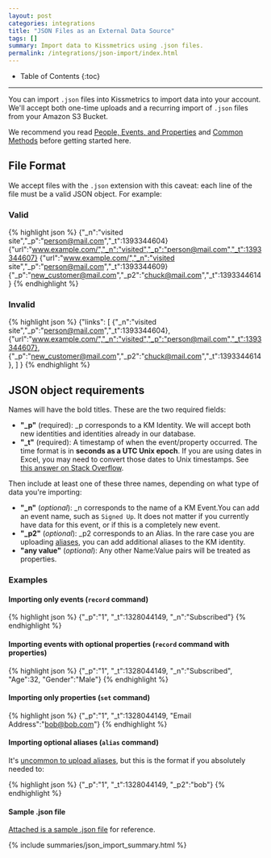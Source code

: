 ```yaml
---
layout: post
categories: integrations
title: "JSON Files as an External Data Source"
tags: []
summary: Import data to Kissmetrics using .json files.
permalink: /integrations/json-import/index.html
---
```

* Table of Contents
{:toc}
* * *

You can import `.json` files into Kissmetrics to import data into your account. We'll accept both one-time uploads and a recurring import of `.json` files from your Amazon S3 Bucket.

We recommend you read [People, Events, and Properties][pep] and [Common Methods][common-methods] before getting started here.

## File Format

We accept files with the `.json` extension with this caveat: each line of the file must be a valid JSON object. For example:


### Valid

{% highlight json %}
{"_n":"visited site","_p":"person@mail.com","_t":1393344604}
{"url":"www.example.com/","_n":"visited","_p":"person@mail.com","_t":1393344607}
{"url":"www.example.com/","_n":"visited site","_p":"person@mail.com","_t":1393344609}
{"_p":"new_customer@mail.com","_p2":"chuck@mail.com","_t":1393344614}
{% endhighlight %}

### Invalid

{% highlight json %}
{"links":
  [
    {"_n":"visited site","_p":"person@mail.com","_t":1393344604},
    {"url":"www.example.com/","_n":"visited","_p":"person@mail.com","_t":1393344607},
    {"_p":"new_customer@mail.com","_p2":"chuck@mail.com","_t":1393344614},
  ]
}
{% endhighlight %}


## JSON object requirements

Names will have the bold titles. These are the two required fields:

* **"_p"** (required): _p corresponds to a KM Identity. We will accept both new identities and identities already in our database.
* **"_t"** (required): A timestamp of when the event/property occurred. The time format is in **seconds as a UTC Unix epoch**. If you are using dates in Excel, you may need to convert those dates to Unix timestamps. See [this answer on Stack Overflow][stackoverflow].

Then include at least one of these three names, depending on what type of data you're importing:

* **"_n"** (*optional*): _n corresponds to the name of a KM Event.You can add an event name, such as `Signed Up`. It does not matter if you currently have data for this event, or if this is a completely new event.
* **"_p2"** (*optional*): _p2 corresponds to an Alias. In the rare case you are uploading [aliases][alias], you can add additional aliases to the KM identity.
* **"any value"** (*optional*): Any other Name:Value pairs will be treated as properties.

### Examples

#### Importing only events (`record` command)

{% highlight json %}
{"_p":"1", "_t":1328044149, "_n":"Subscribed"}
{% endhighlight %}

#### Importing events with optional properties (`record` command with properties)

{% highlight json %}
{"_p":"1", "_t":1328044149, "_n":"Subscribed", "Age":32, "Gender":"Male"}
{% endhighlight %}

#### Importing only properties (`set` command)

{% highlight json %}
{"_p":"1", "_t":1328044149, "Email Address":"bob@bob.com"}
{% endhighlight %}

#### Importing optional aliases (`alias` command)

It's [uncommon to upload aliases][alias], but this is the format if you absolutely needed to:

{% highlight json %}
{"_p":"1", "_t":1328044149, "_p2":"bob"}
{% endhighlight %}

#### Sample .json file

[Attached is a sample .json file][sample-json] for reference.

{% include summaries/json_import_summary.html %}

[stackoverflow]: http://stackoverflow.com/questions/1703505/excel-date-to-unix-timestamp
[pep]: /getting-started/people-events-properties
[common-methods]: /apis/common-methods
[sample-json]: http://kissmetrics-support-files.s3.amazonaws.com/assets/integrations/json-import/json-import-sample.json
[alias]: /apis/specifications#when-to-alias

